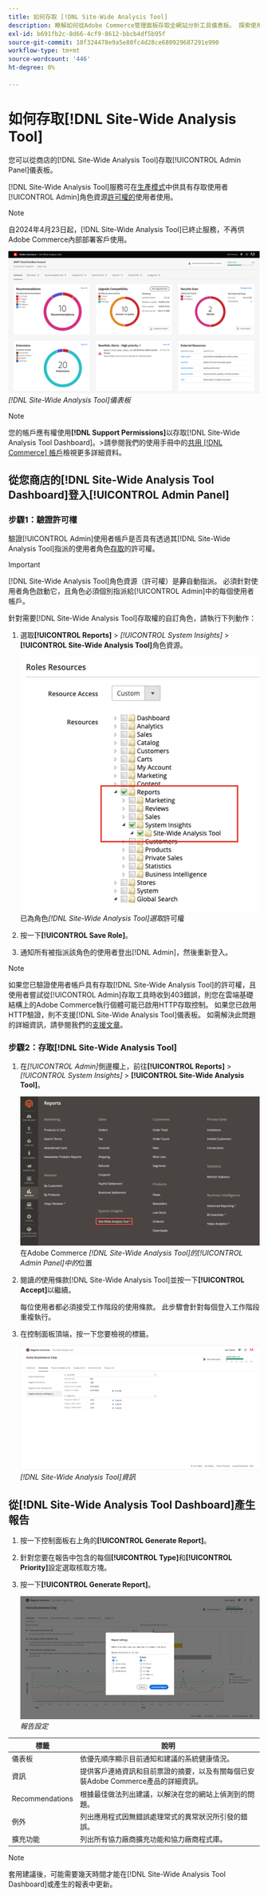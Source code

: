 ```yaml
---
title: 如何存取 [!DNL Site-Wide Analysis Tool]
description: 瞭解如何從Adobe Commerce管理面板存取全網站分析工具儀表板。 探索使用者許可權和角色需求。
exl-id: b691fb2c-8d66-4cf9-8612-bbcb4df5b95f
source-git-commit: 10f324478e9a5e80fc4d28ce680929687291e990
workflow-type: tm+mt
source-wordcount: '446'
ht-degree: 0%

---
```


# 如何存取[!DNL Site-Wide Analysis Tool]

您可以從商店的[!DNL Site-Wide Analysis Tool]存取[!UICONTROL Admin Panel]儀表板。

[!DNL Site-Wide Analysis Tool]服務可在[生產模式](https://experienceleague.adobe.com/zh-hant/docs/commerce-admin/systems/tools/developer-tools#operation-modes)中供具有存取使用者[!UICONTROL Admin]角色資源[許可權的](https://experienceleague.adobe.com/zh-hant/docs/commerce-admin/systems/user-accounts/permissions-user-roles)使用者使用。

>[!NOTE]
>
>自2024年4月23日起，[!DNL Site-Wide Analysis Tool]已終止服務，不再供Adobe Commerce內部部署客戶使用。


![全網站分析儀表板](../../assets/tools/site-wide-analysis-tool-dashboard.png)
*[!DNL Site-Wide Analysis Tool]儀表板*

>[!NOTE]
>
>您的帳戶應有權使用&#x200B;**[!DNL Support Permissions]**&#x200B;以存取[!DNL Site-Wide Analysis Tool Dashboard]。
>&#x200B;>請參閱我們的使用手冊中的[共用 [!DNL Commerce] 帳戶](https://experienceleague.adobe.com/docs/commerce-admin/start/commerce-account/commerce-account-share.html?lang=zh-Hant)檢視更多詳細資料。

## 從您商店的[!DNL Site-Wide Analysis Tool Dashboard]登入[!UICONTROL Admin Panel]

### 步驟1：驗證許可權

驗證[!UICONTROL Admin]使用者帳戶是否具有透過其[!DNL Site-Wide Analysis Tool]指派的使用者角色[存取](https://experienceleague.adobe.com/zh-hant/docs/commerce-admin/systems/user-accounts/permissions-user-roles)的許可權。

>[!IMPORTANT]
>
>[!DNL Site-Wide Analysis Tool]角色資源（許可權）是&#x200B;**非**&#x200B;自動指派。 必須針對使用者角色啟動它，且角色必須個別指派給[!UICONTROL Admin]中的每個使用者帳戶。

針對需要[!DNL Site-Wide Analysis Tool]存取權的自訂角色，請執行下列動作：

1. 選取&#x200B;**[!UICONTROL Reports]** > *[!UICONTROL System Insights]* > **[!UICONTROL Site-Wide Analysis Tool]**&#x200B;角色資源。

   ![全網站分析儀表板](../../assets/tools/swat-role-access.png)
   已為角色&#x200B;*[!DNL Site-Wide Analysis Tool]選取*&#x200B;許可權

1. 按一下&#x200B;**[!UICONTROL Save Role]**。

1. 通知所有被指派該角色的使用者登出[!DNL Admin]，然後重新登入。

>[!NOTE]
>
>如果您已驗證使用者帳戶具有存取[!DNL Site-Wide Analysis Tool]的許可權，且使用者嘗試從[!UICONTROL Admin]存取工具時收到403錯誤，則您在雲端基礎結構上的Adobe Commerce執行個體可能已啟用HTTP存取控制。 如果您已啟用HTTP驗證，則不支援[!DNL Site-Wide Analysis Tool]儀表板。 如需解決此問題的詳細資訊，請參閱我們的[支援文章](https://experienceleague.adobe.com/zh-hant/docs/commerce-knowledge-base/kb/troubleshooting/miscellaneous/403-errors-when-accessing-site-wide-analysis-tool-on-magento)。

### 步驟2：存取[!DNL Site-Wide Analysis Tool]

1. 在&#x200B;*[!UICONTROL Admin]*&#x200B;側邊欄上，前往&#x200B;**[!UICONTROL Reports]** > *[!UICONTROL System Insights]* > **[!UICONTROL Site-Wide Analysis Tool]**。

   ![全網站分析儀表板](../../assets/tools/ac-admin-panel-marked.jpg)
   在Adobe Commerce *[!DNL Site-Wide Analysis Tool]的[!UICONTROL Admin Panel]中的*&#x200B;位置

1. 閱讀&#x200B;*的*&#x200B;使用條款[!DNL Site-Wide Analysis Tool]並按一下&#x200B;**[!UICONTROL Accept]**&#x200B;以繼續。

   每位使用者都必須接受工作階段的使用條款。 此步驟會針對每個登入工作階段重複執行。


1. 在控制面板頂端，按一下您要檢視的標籤。

   ![全網站分析儀表板](../../assets/tools/swat-information-tab.png)
   *[!DNL Site-Wide Analysis Tool]資訊*

## 從[!DNL Site-Wide Analysis Tool Dashboard]產生報告

1. 按一下控制面板右上角的&#x200B;**[!UICONTROL Generate Report]**。

1. 針對您要在報告中包含的每個&#x200B;**[!UICONTROL Type]**&#x200B;和&#x200B;**[!UICONTROL Priority]**&#x200B;設定選取核取方塊。

1. 按一下&#x200B;**[!UICONTROL Generate Report]**。

   ![全網站分析儀表板](../../assets/tools/swat-report-settings.png)
   *報告設定*

| 標籤 | 說明 |
| --- | --- |
| 儀表板 | 依優先順序顯示目前通知和建議的系統健康情況。 |
| 資訊 | 提供客戶連絡資訊和目前票證的摘要，以及有關每個已安裝Adobe Commerce產品的詳細資訊。 |
| Recommendations | 根據最佳做法列出建議，以解決在您的網站上偵測到的問題。 |
| 例外 | 列出應用程式因無錯誤處理常式的異常狀況所引發的錯誤。 |
| 擴充功能 | 列出所有協力廠商擴充功能和協力廠商程式庫。 |

>[!NOTE]
>
>套用建議後，可能需要幾天時間才能在[!DNL Site-Wide Analysis Tool Dashboard]或產生的報表中更新。
